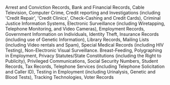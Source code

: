 Arrest and Conviction Records, Bank and Financial Records,
        Cable Television, Computer Crime,
        Credit reporting and Investigations (including 'Credit Repair', 'Credit Clinics', Check-Cashing and Credit Cards),
        Criminal Justice Information Systems, Electronic Surveillance (including Wiretapping, Telephone Monitoring, and Video Cameras),
        Employment Records, Government Information on Individuals, Identity Theft,
        Insurance Records (including use of Genetic Information), Library Records,
        Mailing Lists (including Video rentals and Spam),
        Special Medical Records (including HIV Testing),
        Non-Electronic Visual Surveillance. Breast-Feeding, Polygraphing in Employment,
        Privacy Statutes/State Constitutions (including the Right to Publicity),
        Privileged Communications, Social Security Numbers, Student Records, Tax Records,
        Telephone Services (including Telephone Solicitation and Caller ID),
        Testing in Employment (including Urinalysis, Genetic and Blood Tests), Tracking Technologies,  Voter Records